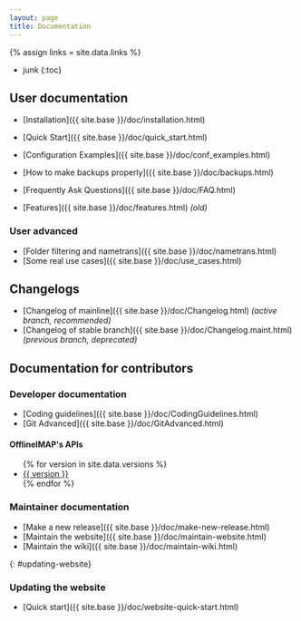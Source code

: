 ```yaml
---
layout: page
title: Documentation
---
```

{% assign links = site.data.links %}

* junk
{:toc}

## User documentation

- [Installation]({{ site.base }}/doc/installation.html)
- [Quick Start]({{ site.base }}/doc/quick_start.html)
- [Configuration Examples]({{ site.base }}/doc/conf_examples.html)
- [How to make backups properly]({{ site.base }}/doc/backups.html)
- [Frequently Ask Questions]({{ site.base }}/doc/FAQ.html)

- [Features]({{ site.base }}/doc/features.html) *(old)*

### User advanced

- [Folder filtering and nametrans]({{ site.base }}/doc/nametrans.html)
- [Some real use cases]({{ site.base }}/doc/use_cases.html)

## Changelogs

- [Changelog of mainline]({{ site.base }}/doc/Changelog.html) *(active branch, recommended)*
- [Changelog of stable branch]({{ site.base }}/doc/Changelog.maint.html) *(previous branch, deprecated)*

## Documentation for contributors

### Developer documentation

- [Coding guidelines]({{ site.base }}/doc/CodingGuidelines.html)
- [Git Advanced]({{ site.base }}/doc/GitAdvanced.html)

#### OfflineIMAP's APIs

<ul>
  {% for version in site.data.versions %}
  <li>
    <a href="{{ site.base }}/doc/versions/{{ version }}">{{ version }}</a>
  </li>
  {% endfor %}
</ul>

### Maintainer documentation

- [Make a new release]({{ site.base }}/doc/make-new-release.html)
- [Maintain the website]({{ site.base }}/doc/maintain-website.html)
- [Maintain the wiki]({{ site.base }}/doc/maintain-wiki.html)


<!-- DEBUG

{% for doc in site.doc %}
{{ doc.title }}: {{ doc.url }}
{% endfor %}

-->



<!--
Don't change the fixed id: there is a reference to here from the about page.
-->

{: #updating-website}
### Updating the website

* [Quick start]({{ site.base }}/doc/website-quick-start.html)

<!--
vim: ts=2 expandtab
-->
